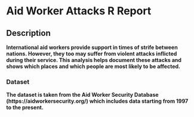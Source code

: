 # Aid Worker Attacks R Report
<h2>Description</h2>
<b>International aid workers provide support in times of strife between nations. However, they too may suffer from violent attacks inflicted during their service. This analysis helps document these attacks and shows which places and which people are most likely to be affected. <b/>


<h3> Dataset </h4>
<b> The dataset is taken from the Aid Worker Security Database (https://aidworkersecurity.org/) which includes data starting from 1997 to the present. </b>
